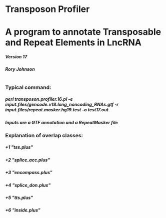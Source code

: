 # Transposon Profiler
# A program to annotate Transposable and Repeat Elements in LncRNA
##### Version 17
##### Rory Johnson 
#
### Typical command:
##### perl transposon.profiler.16.pl -e input.files/gencode.v18.long_noncoding_RNAs.gtf -r input.files/repeat.masker.hg19.test -o test17.out
#####
##### Inputs are a GTF annotation and a RepeatMasker file
### 
### Explanation of overlap classes:
##### +1 "tss.plus"
##### +2 "splice_acc.plus"
##### +3 "encompass.plus"
##### +4 "splice_don.plus"
##### +5 "tts.plus"
##### +6 "inside.plus"
